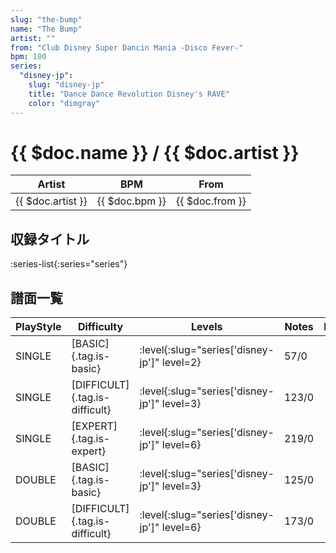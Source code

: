 ```yaml
---
slug: "the-bump"
name: "The Bump"
artist: ""
from: "Club Disney Super Dancin Mania -Disco Fever-"
bpm: 100
series:
  "disney-jp":
    slug: "disney-jp"
    title: "Dance Dance Revolution Disney's RAVE"
    color: "dimgray"
---
```


# {{ $doc.name }} / {{ $doc.artist }}

|Artist|BPM|From|
|------|---|----|
|{{ $doc.artist }}|{{ $doc.bpm }}|{{ $doc.from }}|

## 収録タイトル

:series-list{:series="series"}

## 譜面一覧

|PlayStyle|Difficulty|Levels|Notes|Movie|
|---------|----------|------|-----|-----|
|SINGLE|[BASIC]{.tag.is-basic}|:level{:slug="series['disney-jp']" level=2}|57/0||
|SINGLE|[DIFFICULT]{.tag.is-difficult}|:level{:slug="series['disney-jp']" level=3}|123/0||
|SINGLE|[EXPERT]{.tag.is-expert}|:level{:slug="series['disney-jp']" level=6}|219/0||
|DOUBLE|[BASIC]{.tag.is-basic}|:level{:slug="series['disney-jp']" level=3}|125/0||
|DOUBLE|[DIFFICULT]{.tag.is-difficult}|:level{:slug="series['disney-jp']" level=6}|173/0||
